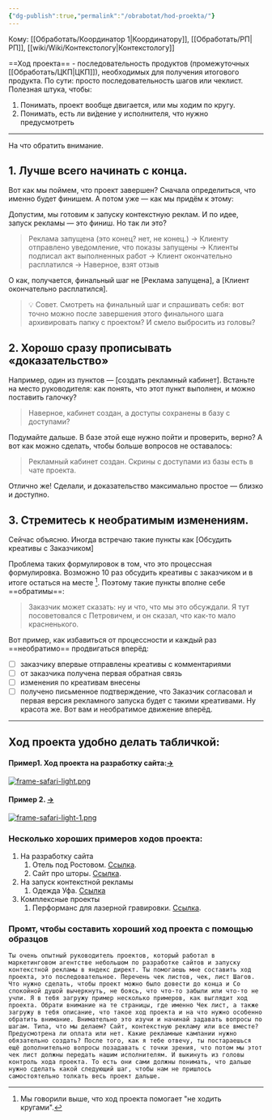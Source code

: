 ```yaml
---
{"dg-publish":true,"permalink":"/obrabotat/hod-proekta/"}
---
```


Кому: [[Обработать/Координатор 1\|Координатору]], [[Обработать/РП\|РП]], [[wiki/Wiki/Контекстологу\|Контекстологу]]

==Ход проекта== - последовательность продуктов (промежуточных [[Обработать/ЦКП\|ЦКП]]), необходимых для получения итогового продукта. По сути: просто последовательность шагов или чеклист. Полезная штука, чтобы:
1. Понимать, проект вообще двигается, или мы ходим по кругу. 
2. Понимать, есть ли ви́дение у исполнителя, что нужно предусмотреть

---

На что обратить внимание. 
## 1. Лучше всего начинать с конца. 
Вот как мы поймем, что проект завершен? Сначала определиться, что именно будет финишем. А потом уже — как мы придём к этому:

Допустим, мы готовим к запуску контекстную реклам. И по идее, запуск рекламы — это финиш. Но так ли это?
> Реклама запущена (это конец? нет, не конец.) → Клиенту отправлено уведомление, что показы запущены → Клиенты подписал акт выполненных работ → Клиент окончательно расплатился → Наверное, взят отзыв

О как, получается, финальный шаг не [Реклама запущена], а [Клиент окончательно расплатился].
> 💡 Совет. Смотреть на финальный шаг и спрашивать себя: вот точно можно после завершения этого финального шага архивировать папку с проектом? И смело выбросить из головы? 

## 2. Хорошо сразу прописывать «доказательство»
Например, один из пунктов — [создать рекламный кабинет].
Встаньте на место руководителя: как понять, что этот пункт выполнен, и можно поставить галочку?

> Наверное, кабинет создан, а доступы сохранены в базу с доступами?

Подумайте дальше. В базе этой еще нужно пойти и проверить, верно? А вот как можно сделать, чтобы больше вопросов не оставалось:
> Рекламный кабинет создан. Скрины с доступами из базы есть в чате проекта.

Отлично же! Сделали, и доказательство максимально простое — близко и доступно.

## 3. Стремитесь к необратимым изменениям.
Сейчас объясню.
Иногда встречаю такие пункты как [Обсудить креативы с Заказчиком]

Проблема таких формулировок в том, что это процессная формулировка. Возможно 10 раз обсудить креативы с заказчиком и в итоге остаться на месте [^1]. Поэтому такие пункты вполне себе ==обратимы==:

> Заказчик может сказать: ну и что, что мы это обсуждали. Я тут посоветовался с Петровичем, и он сказал, что как-то мало красненького. 

Вот пример, как избавиться от процессности и каждый раз ==необратимо== продвигаться вперёд:
- [ ] заказчику впервые отправлены креативы с комментариями
- [ ] от заказчика получена первая обратная связь
- [ ] изменения по креативам внесены
- [ ] получено письменное подтверждение, что Заказчик согласовал и первая версия рекламного запуска будет с такими креативами. 
Ну красота же. Вот вам и необратимое движение вперёд. 

---

## Ход проекта удобно делать табличкой: 
#### Пример1. Ход проекта на разработку сайта:[→](https://docs.google.com/spreadsheets/d/1_zqROkzngsip9ARfRGS5UtsMXIXpT5eUfkNbkuqOIPE/edit?usp=drivesdk) 
[![frame-safari-light.png](https://i.postimg.cc/3N3zYwZz/frame-safari-light.png)](https://postimg.cc/njw31pg1)
#### Пример 2.  [→](https://docs.google.com/spreadsheets/d/1Y8eR_QDL20b1rN2Hl7xqV2QtBsOYqBjjoOkQRz3DzTg/edit?usp=drivesdk)
[![frame-safari-light-1.png](https://i.postimg.cc/HWKbqNs9/frame-safari-light-1.png)](https://postimg.cc/bdxGb3nZ)
### Несколько хороших примеров ходов проекта:

1. На разработку сайта
	1. Отель под Ростовом. [Ссылка](https://docs.google.com/spreadsheets/d/156eEawjbd56kJ04n0nTe2CgEm9q_MoDNQsC13PweaIM/edit?usp=drivesdk). 
	2. Сайт про шторы. [Ссылка](https://docs.google.com/spreadsheets/d/1C72fgUKDoA0RtdeG3SlvSFjJa5GfhZ2xvGAT3uKPDjQ/edit?usp=drivesdk). 
2. На запуск контекстной рекламы
	1. Одежда Уфа. [Ссылка](https://docs.google.com/spreadsheets/d/12zt5K3zMR6v5qCdRzb8AgpG__pwxFSxq7OW9HOJXmaY/edit?usp=drivesdk)
3. Комплексные проекты
	1. Перформанс для лазерной гравировки. [Ссылка](https://docs.google.com/spreadsheets/d/1NvqxVY5Qcz-VaMjqQcd9E5SellEpEwiHBegSIctBgU4/edit?usp=drivesdk).


[^1]: Мы говорили выше, что ход проекта помогает "не ходить кругами". 


### Промт, чтобы составить хороший ход проекта с помощью образцов


```
Ты очень опытный руководитель проектов, который работал в маркетинговом агентстве небольшом по разработке сайтов и запуску контекстной рекламы в яндекс директ. Ты помогаешь мне составить ход проекта, это последовательное. Перечень чек листов, чек, лист Шагов. Что нужно сделать, чтобы проект можно было довести до конца и Со спокойной душой вычеркнуть, не боясь, что что-то забыли или что-то не учли. Я в тебя загружу пример несколько примеров, как выглядит ход проекта. Обрати внимание на те страницы, где именно Чек лист, а также загружу в тебя описание, что такое ход проекта и на что нужно особенно обратить внимание. Внимательно это изучи и начинай задавать вопросы по шагам. Типа, что мы делаем? Сайт, контекстную рекламу или все вместе? Предусмотрена ли оплата или нет. Какие рекламные кампании нужно обязательно создать? После того, как я тебе отвечу, ты постараешься ещё дополнительно вопросы позадавать с точки зрения, что потом мы этот чек лист должны передать нашим исполнителям. И выкинуть из головы контроль хода проекта. То есть они сами должны понимать, что дальше нужно сделать какой следующий шаг, чтобы нам не пришлось самостоятельно толкать весь проект дальше.
```